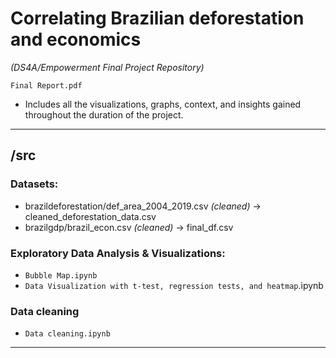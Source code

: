 # Correlating Brazilian deforestation and economics
*(DS4A/Empowerment Final Project Repository)*


`Final Report.pdf`
* Includes all the visualizations, graphs, context, and insights gained throughout the duration of the project.


---
## /src

### Datasets:
* brazildeforestation/def_area_2004_2019.csv *(cleaned)* -> cleaned_deforestation_data.csv
* brazilgdp/brazil_econ.csv *(cleaned)* -> final_df.csv

### Exploratory Data Analysis & Visualizations:
* `Bubble Map.ipynb`
* `Data Visualization with t-test, regression tests, and heatmap`.ipynb

### Data cleaning
* `Data cleaning.ipynb`

---

